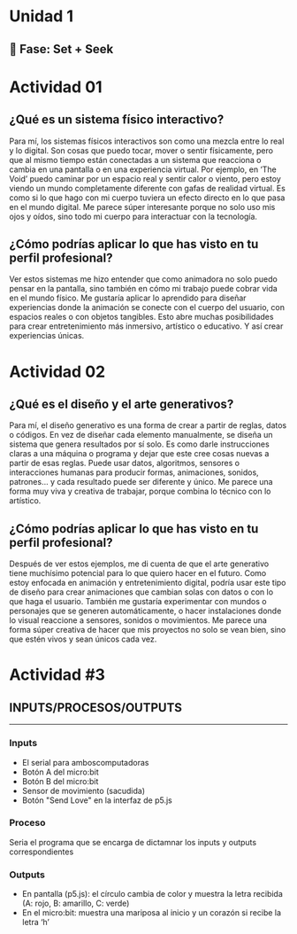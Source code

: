 # Unidad 1

## 🔎 Fase: Set + Seek

# Actividad 01

## ¿Qué es un sistema físico interactivo?

Para mí, los sistemas físicos interactivos son como una mezcla entre lo real y lo digital. Son cosas que puedo tocar, mover o sentir físicamente, pero que al mismo tiempo están conectadas a un sistema que reacciona o cambia en una pantalla o en una experiencia virtual. Por ejemplo, en ‘The Void’ puedo caminar por un espacio real y sentir calor o viento, pero estoy viendo un mundo completamente diferente con gafas de realidad virtual. Es como si lo que hago con mi cuerpo tuviera un efecto directo en lo que pasa en el mundo digital. Me parece súper interesante porque no solo uso mis ojos y oídos, sino todo mi cuerpo para interactuar con la tecnología.

## ¿Cómo podrías aplicar lo que has visto en tu perfil profesional?

Ver estos sistemas me hizo entender que como animadora no solo puedo pensar en la pantalla, sino también en cómo mi trabajo puede cobrar vida en el mundo físico. Me gustaría aplicar lo aprendido para diseñar experiencias donde la animación se conecte con el cuerpo del usuario, con espacios reales o con objetos tangibles. Esto abre muchas posibilidades para crear entretenimiento más inmersivo, artístico o educativo. Y así crear experiencias únicas.

# Actividad 02

## ¿Qué es el diseño y el arte generativos?

Para mí, el diseño generativo es una forma de crear a partir de reglas, datos o códigos. En vez de diseñar cada elemento manualmente, se diseña un sistema que genera resultados por sí solo. Es como darle instrucciones claras a una máquina o programa y dejar que este cree cosas nuevas a partir de esas reglas. Puede usar datos, algoritmos, sensores o interacciones humanas para producir formas, animaciones, sonidos, patrones… y cada resultado puede ser diferente y único. Me parece una forma muy viva y creativa de trabajar, porque combina lo técnico con lo artístico.

## ¿Cómo podrías aplicar lo que has visto en tu perfil profesional?

Después de ver estos ejemplos, me di cuenta de que el arte generativo tiene muchísimo potencial para lo que quiero hacer en el futuro. Como estoy enfocada en animación y entretenimiento digital, podría usar este tipo de diseño para crear animaciones que cambian solas con datos o con lo que haga el usuario. También me gustaría experimentar con mundos o personajes que se generen automáticamente, o hacer instalaciones donde lo visual reaccione a sensores, sonidos o movimientos. Me parece una forma súper creativa de hacer que mis proyectos no solo se vean bien, sino que estén vivos y sean únicos cada vez.

# Actividad #3

## INPUTS/PROCESOS/OUTPUTS

-----------------------------------------------------
### Inputs	
- El serial para amboscomputadoras 
- Botón A del micro:bit
- Botón B del micro:bit
- Sensor de movimiento (sacudida)
- Botón "Send Love" en la interfaz de p5.js
### Proceso
Seria el programa que se encarga de dictamnar los inputs y outputs correspondientes
### Outputs
- En pantalla (p5.js): el círculo cambia de color y muestra la letra recibida (A: rojo, B: amarillo, C: verde)
- En el micro:bit: muestra una mariposa al inicio y un corazón si recibe la letra ‘h’
